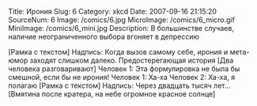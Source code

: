 Title: Ирония 
Slug: 6 
Category: xkcd 
Date: 2007-09-16 21:15:20 
SourceNum: 6 
Image: /comics/6.jpg 
MicroImage: /comics/6_micro.gif 
MiniImage: /comics/6_mini.jpg 
Description: В большинстве случаев, наличие неограниченного выбора вгоняет в депрессию 

[Рамка с текстом]
Надпись: Когда вызов самому себе, ирония и мета-юмор заходят слишком далеко. Предостерегающая история
[Два человека разговаривают]
Человек 1: Эта формулировка не была бы смешной, если бы не ирония!
Человек 1: Ха-ха
Человек 2: Ха-ха, я полагаю
[Рамка с текстом]
Надпись: Через двадцать тысяч лет…
[Вмятина после кратера, на небе огромное красное солнце]